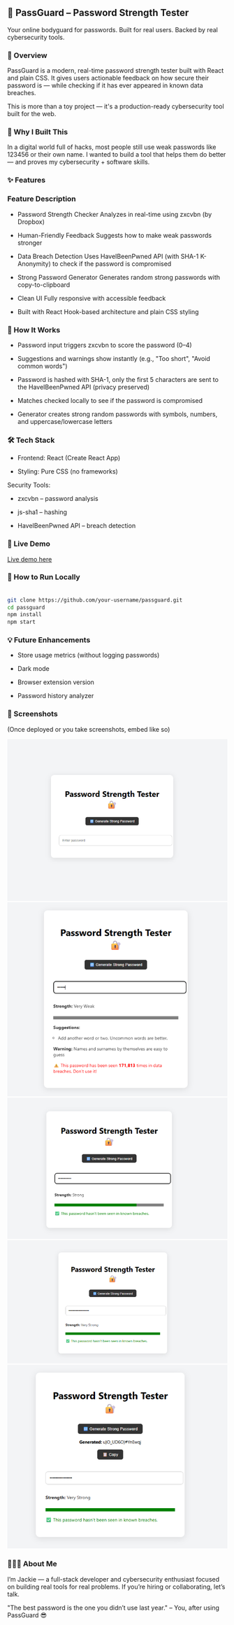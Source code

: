 ## 📝 PassGuard – Password Strength Tester

Your online bodyguard for passwords. Built for real users. Backed by real cybersecurity tools.
 

### 🔐 Overview

PassGuard is a modern, real-time password strength tester built with React and plain CSS.
It gives users actionable feedback on how secure their password is — while checking if it has ever appeared in known data breaches.

This is more than a toy project — it's a production-ready cybersecurity tool built for the web.

### 🎯 Why I Built This

In a digital world full of hacks, most people still use weak passwords like 123456 or their own name.
I wanted to build a tool that helps them do better — and proves my cybersecurity + software skills.


### ✨ Features

### Feature	Description

- Password Strength Checker	Analyzes in real-time using zxcvbn (by Dropbox)

- Human-Friendly Feedback	Suggests how to make weak passwords stronger
  
- Data Breach Detection	Uses HaveIBeenPwned API (with SHA-1 K-Anonymity) to check if the password is compromised
  
- Strong Password Generator	Generates random strong passwords with copy-to-clipboard
  
- Clean UI	Fully responsive with accessible feedback

- Built with React	Hook-based architecture and plain CSS styling

### 🧠 How It Works

- Password input triggers zxcvbn to score the password (0–4)

- Suggestions and warnings show instantly (e.g., "Too short", "Avoid common words")

- Password is hashed with SHA-1, only the first 5 characters are sent to the HaveIBeenPwned API (privacy preserved)

- Matches checked locally to see if the password is compromised

- Generator creates strong random passwords with symbols, numbers, and uppercase/lowercase letters

### 🛠 Tech Stack

- Frontend: React (Create React App)

- Styling: Pure CSS (no frameworks)

Security Tools:

- zxcvbn – password analysis

- js-sha1 – hashing

- HaveIBeenPwned API – breach detection

### 🚀 Live Demo

[Live demo here](https://passguard-drab.vercel.app/)

### 🧪 How to Run Locally

```bash

git clone https://github.com/your-username/passguard.git
cd passguard
npm install
npm start
```

### 💡 Future Enhancements

 - Store usage metrics (without logging passwords)

 - Dark mode

 - Browser extension version

 - Password history analyzer

### 📸 Screenshots

(Once deployed or you take screenshots, embed like so)

![screenshot](./public/screenshot1.png)
![screenshot](./public/screenshot2.png)
![screenshot](./public/screenshot3.png)
![screenshot](./public/screenshot4.png)
![screenshot](./public/screenshot5.png)

### 🙋🏽‍♀️ About Me

I’m Jackie — a full-stack developer and cybersecurity enthusiast focused on building real tools for real problems.
If you’re hiring or collaborating, let’s talk.

"The best password is the one you didn’t use last year." – You, after using PassGuard 😎
